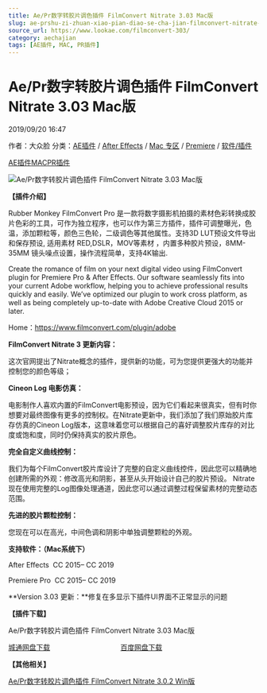 ```yaml
---
title: Ae/Pr数字转胶片调色插件 FilmConvert Nitrate 3.03 Mac版
slug: ae-prshu-zi-zhuan-xiao-pian-diao-se-cha-jian-filmconvert-nitrate-3-03-macban
source_url: https://www.lookae.com/filmconvert-303/
category: aechajian
tags: [AE插件, MAC, PR插件]
---
```

# Ae/Pr数字转胶片调色插件 FilmConvert Nitrate 3.03 Mac版

2019/09/20 16:47

作者：大众脸
分类：[AE插件](https://www.lookae.com/after-effects/aechajian/) / [After Effects](https://www.lookae.com/after-effects/) / [Mac 专区](https://www.lookae.com/mac-osx/) / [Premiere](https://www.lookae.com/qitarjcj/premierezy/) / [软件/插件](https://www.lookae.com/qitarjcj/)

[AE插件](https://www.lookae.com/tag/ae%e6%8f%92%e4%bb%b6/)[MAC](https://www.lookae.com/tag/mac/)[PR插件](https://www.lookae.com/tag/pr%e6%8f%92%e4%bb%b6/)

![Ae/Pr数字转胶片调色插件 FilmConvert Nitrate 3.03 Mac版](https://www.lookae.com/wp-content/uploads/2016/10/AEFilmConvert.jpg "Ae/Pr数字转胶片调色插件 FilmConvert Nitrate 3.03 Mac版-LookAE.com")

**【插件介绍】**

Rubber Monkey FilmConvert Pro 是一款将数字摄影机拍摄的素材色彩转换成胶片色彩的工具，可作为独立程序，也可以作为第三方插件，插件可调整曝光，色温，添加颗粒等，颜色三色轮，二级调色等其他属性。支持3D LUT预设文件导出和保存预设, 适用素材 RED,DSLR，MOV等素材 ，内置多种胶片预设，8MM-35MM 镜头噪点设置，操作流程简单，支持4K输出.

Create the romance of film on your next digital video using FilmConvert plugin for Premiere Pro & After Effects. Our software seamlessly fits into your current Adobe workflow, helping you to achieve professional results quickly and easily. We’ve optimized our plugin to work cross platform, as well as being completely up-to-date with Adobe Creative Cloud 2015 or later.

Home：https://www.filmconvert.com/plugin/adobe

**FilmConvert Nitrate 3 更新内容：**

这次官网提出了Nitrate概念的插件，提供新的功能，可为您提供更强大的功能并控制您的颜色等级；

**Cineon Log 电影仿真：**

电影制作人喜欢内置的FilmConvert电影预设，因为它们看起来很真实，但有时你想要对最终图像有更多的控制权。在Nitrate更新中，我们添加了我们原始胶片库存仿真的Cineon Log版本，这意味着您可以根据自己的喜好调整胶片库存的对比度或饱和度，同时仍保持真实的胶片原色。

**完全自定义曲线控制：**

我们为每个FilmConvert胶片库设计了完整的自定义曲线控件，因此您可以精确地创建所需的外观：修改高光和阴影，甚至从头开始设计自己的胶片预设。 Nitrate现在使用完整的Log图像处理通道，因此您可以通过调整过程保留素材的完整动态范围。

**先进的胶片颗粒控制：**

您现在可以在高光，中间色调和阴影中单独调整颗粒的外观。

**支持软件：（Mac系统下）**

After Effects  CC 2015– CC 2019

Premiere Pro  CC 2015– CC 2019

**Version 3.03 更新：**修复在多显示下插件UI界面不正常显示的问题

**【插件下载】**

Ae/Pr数字转胶片调色插件 FilmConvert Nitrate 3.03 Mac版

[城通网盘下载](https://tc5.us/file/680462-398812155)                                    [百度网盘下载](https://pan.baidu.com/s/1O5VXeF7VnZCC005kzOc6fg)

**【其他相关】**

[Ae/Pr数字转胶片调色插件 FilmConvert Nitrate 3.0.2 Win版](https://www.lookae.com/filmconvert-3/)
